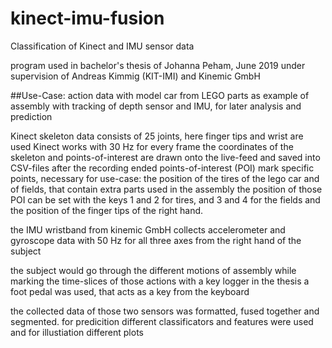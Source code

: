 # kinect-imu-fusion
Classification of Kinect and IMU sensor data

program used in bachelor's thesis of Johanna Peham, June 2019
under supervision of Andreas Kimmig (KIT-IMI) and Kinemic GmbH

##Use-Case:
action data with model car from LEGO parts as example of assembly with tracking of depth sensor and IMU, for later analysis and prediction

Kinect skeleton data consists of 25 joints, here finger tips and wrist are used
Kinect works with 30 Hz
for every frame the coordinates of the skeleton and points-of-interest are drawn onto the live-feed and saved into CSV-files after the recording ended
points-of-interest (POI) mark specific points, necessary for use-case: the position of the tires of the lego car and of fields, that contain extra parts used in the assembly
the position of those POI can be set with the keys 1 and 2 for tires, and 3 and 4 for the fields and the position of the finger tips of the right hand.

the IMU wristband from kinemic GmbH collects accelerometer and gyroscope data with 50 Hz for all three axes from the right hand of the subject

the subject would go through the different motions of assembly while marking the time-slices of those actions with a key logger
in the thesis a foot pedal was used, that acts as a key from the keyboard

the collected data of those two sensors was formatted, fused together and segmented.
for predicition different classificators and features were used
and for illustiation different plots
